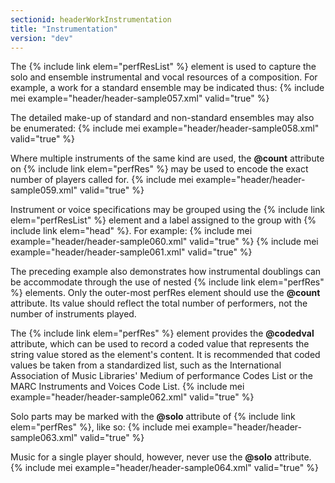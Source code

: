 ```yaml
---
sectionid: headerWorkInstrumentation
title: "Instrumentation"
version: "dev"
---
```


The {% include link elem="perfResList" %} element is used to capture the solo and ensemble instrumental and vocal resources of a composition. For example, a work for a standard ensemble may be indicated thus:
{% include mei example="header/header-sample057.xml" valid="true" %}
    
The detailed make-up of standard and non-standard ensembles may also be enumerated:
{% include mei example="header/header-sample058.xml" valid="true" %}
    
Where multiple instruments of the same kind are used, the **@count** attribute on {% include link elem="perfRes" %} may be used to encode the exact number of players called for.
{% include mei example="header/header-sample059.xml" valid="true" %}
    
Instrument or voice specifications may be grouped using the {% include link elem="perfResList" %} element and a label assigned to the group with {% include link elem="head" %}. For example:
{% include mei example="header/header-sample060.xml" valid="true" %}
    {% include mei example="header/header-sample061.xml" valid="true" %}
    
The preceding example also demonstrates how instrumental doublings can be accommodate through the use of nested {% include link elem="perfRes" %} elements. Only the outer-most perfRes element should use the **@count** attribute. Its value should reflect the total number of performers, not the number of instruments played.

The {% include link elem="perfRes" %} element provides the **@codedval** attribute, which can be used to record a coded value that represents the string value stored as the element's content. It is recommended that coded values be taken from a standardized list, such as the International Association of Music Libraries' Medium of performance Codes List or the MARC Instruments and Voices Code List.
{% include mei example="header/header-sample062.xml" valid="true" %}
    
Solo parts may be marked with the **@solo** attribute of {% include link elem="perfRes" %}, like so:
{% include mei example="header/header-sample063.xml" valid="true" %}
    
Music for a single player should, however, never use the **@solo** attribute.
{% include mei example="header/header-sample064.xml" valid="true" %}
    

